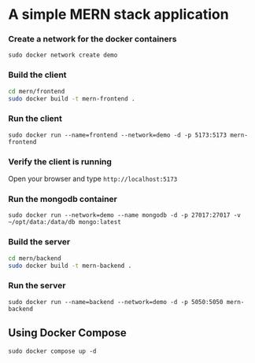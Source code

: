 # A simple MERN stack application 

### Create a network for the docker containers

`sudo docker network create demo`

### Build the client 

```sh
cd mern/frontend
sudo docker build -t mern-frontend .
```

### Run the client

`sudo docker run --name=frontend --network=demo -d -p 5173:5173 mern-frontend`

### Verify the client is running

Open your browser and type `http://localhost:5173`

### Run the mongodb container

`sudo docker run --network=demo --name mongodb -d -p 27017:27017 -v ~/opt/data:/data/db mongo:latest`

### Build the server

```sh
cd mern/backend
sudo docker build -t mern-backend .
```

### Run the server

`sudo docker run --name=backend --network=demo -d -p 5050:5050 mern-backend`

## Using Docker Compose

`sudo docker compose up -d`

